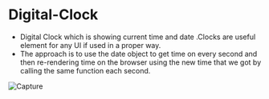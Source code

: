# Digital-Clock
- Digital Clock which is showing current time and date .Clocks are useful element for any UI if used in a proper way.
- The approach is to use the date object to get time on every second and then re-rendering time on the browser using the new time that we got by calling the same 
function each second.

![Capture](https://user-images.githubusercontent.com/95286619/177835165-de9c2b7e-71b6-4ff5-a0a2-8f6c1ef28b72.JPG)
